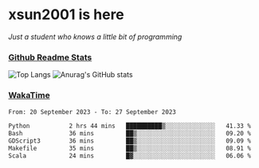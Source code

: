 # xsun2001 is here

*Just a student who knows a little bit of programming*

### [Github Readme Stats](https://github.com/anuraghazra/github-readme-stats)

![Top Langs](https://github-readme-stats.vercel.app/api/top-langs/?username=xsun2001&layout=compact&theme=radical) ![Anurag's GitHub stats](https://github-readme-stats.vercel.app/api?username=xsun2001&show_icons=true&theme=radical)

### [WakaTime](https://wakatime.com)

<!--START_SECTION:waka-->

```txt
From: 20 September 2023 - To: 27 September 2023

Python           2 hrs 44 mins   ██████████▒░░░░░░░░░░░░░░   41.33 %
Bash             36 mins         ██▒░░░░░░░░░░░░░░░░░░░░░░   09.20 %
GDScript3        36 mins         ██▒░░░░░░░░░░░░░░░░░░░░░░   09.09 %
Makefile         35 mins         ██▒░░░░░░░░░░░░░░░░░░░░░░   08.91 %
Scala            24 mins         █▓░░░░░░░░░░░░░░░░░░░░░░░   06.06 %
```

<!--END_SECTION:waka-->
